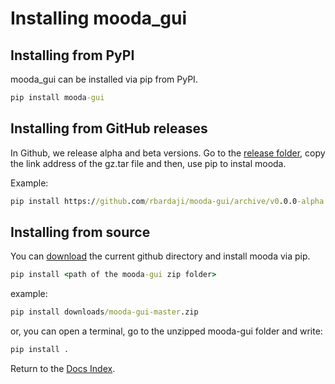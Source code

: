 # Installing mooda_gui

## Installing from PyPI

mooda_gui can be installed via pip from PyPI.

```cmd
pip install mooda-gui
```

## Installing from GitHub releases

In Github, we release alpha and beta versions. Go to the [release folder](https://github.com/rbardaji/mooda-gui/releases), copy the link address of the gz.tar file and then, use pip to instal mooda.

Example:

```cmd
pip install https://github.com/rbardaji/mooda-gui/archive/v0.0.0-alpha.0.tar.gz
```

## Installing from source

You can [download](https://github.com/rbardaji/mooda-gui/archive/master.zip) the current github directory and install mooda via pip.

```cmd
pip install <path of the mooda-gui zip folder>
```

example:

```cmd
pip install downloads/mooda-gui-master.zip
```

or, you can open a terminal, go to the unzipped mooda-gui folder and write:

```cmd
pip install .
```

Return to the [Docs Index](../index_docs.md).
